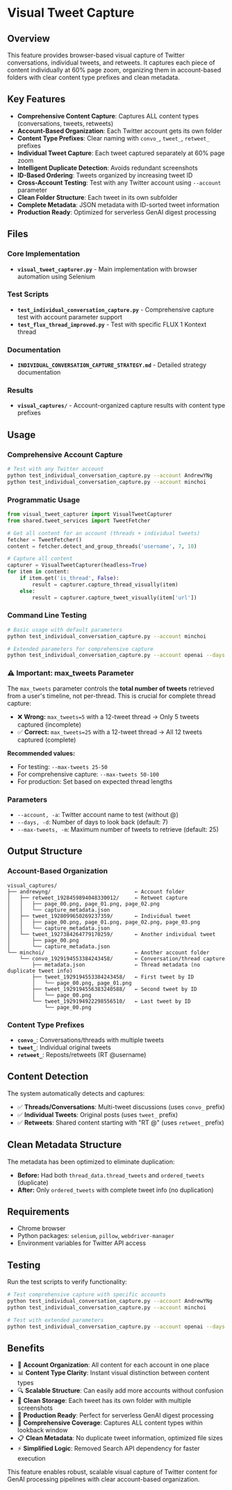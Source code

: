# Visual Tweet Capture

## Overview

This feature provides browser-based visual capture of Twitter conversations, individual tweets, and retweets. It captures each piece of content individually at 60% page zoom, organizing them in account-based folders with clear content type prefixes and clean metadata.

## Key Features

- **Comprehensive Content Capture**: Captures ALL content types (conversations, tweets, retweets)
- **Account-Based Organization**: Each Twitter account gets its own folder
- **Content Type Prefixes**: Clear naming with `convo_`, `tweet_`, `retweet_` prefixes
- **Individual Tweet Capture**: Each tweet captured separately at 60% page zoom
- **Intelligent Duplicate Detection**: Avoids redundant screenshots 
- **ID-Based Ordering**: Tweets organized by increasing tweet ID
- **Cross-Account Testing**: Test with any Twitter account using `--account` parameter
- **Clean Folder Structure**: Each tweet in its own subfolder
- **Complete Metadata**: JSON metadata with ID-sorted tweet information
- **Production Ready**: Optimized for serverless GenAI digest processing

## Files

### Core Implementation
- **`visual_tweet_capturer.py`** - Main implementation with browser automation using Selenium

### Test Scripts  
- **`test_individual_conversation_capture.py`** - Comprehensive capture test with account parameter support
- **`test_flux_thread_improved.py`** - Test with specific FLUX 1 Kontext thread

### Documentation
- **`INDIVIDUAL_CONVERSATION_CAPTURE_STRATEGY.md`** - Detailed strategy documentation

### Results
- **`visual_captures/`** - Account-organized capture results with content type prefixes

## Usage

### Comprehensive Account Capture
```bash
# Test with any Twitter account
python test_individual_conversation_capture.py --account AndrewYNg
python test_individual_conversation_capture.py --account minchoi
```

### Programmatic Usage
```python
from visual_tweet_capturer import VisualTweetCapturer
from shared.tweet_services import TweetFetcher

# Get all content for an account (threads + individual tweets)
fetcher = TweetFetcher() 
content = fetcher.detect_and_group_threads('username', 7, 10)

# Capture all content
capturer = VisualTweetCapturer(headless=True)
for item in content:
    if item.get('is_thread', False):
        result = capturer.capture_thread_visually(item)
    else:
        result = capturer.capture_tweet_visually(item['url'])
```

### Command Line Testing

```bash
# Basic usage with default parameters
python test_individual_conversation_capture.py --account minchoi

# Extended parameters for comprehensive capture
python test_individual_conversation_capture.py --account openai --days 10 --max-tweets 30
```

### ⚠️ Important: max_tweets Parameter

The `max_tweets` parameter controls the **total number of tweets** retrieved from a user's timeline, not per-thread. This is crucial for complete thread capture:

- ❌ **Wrong:** `max_tweets=5` with a 12-tweet thread → Only 5 tweets captured (incomplete)
- ✅ **Correct:** `max_tweets=25` with a 12-tweet thread → All 12 tweets captured (complete)

**Recommended values:**
- For testing: `--max-tweets 25-50`
- For comprehensive capture: `--max-tweets 50-100`
- For production: Set based on expected thread lengths

### Parameters

- `--account, -a`: Twitter account name to test (without @)
- `--days, -d`: Number of days to look back (default: 7)  
- `--max-tweets, -m`: Maximum number of tweets to retrieve (default: 25)

## Output Structure

### Account-Based Organization
```
visual_captures/
├── andrewyng/                           ← Account folder
│   ├── retweet_1928459894048330012/     ← Retweet capture
│   │   ├── page_00.png, page_01.png, page_02.png
│   │   └── capture_metadata.json
│   ├── tweet_1928099650269237359/       ← Individual tweet
│   │   ├── page_00.png, page_01.png, page_02.png, page_03.png  
│   │   └── capture_metadata.json
│   └── tweet_1927384264779170259/       ← Another individual tweet
│       ├── page_00.png
│       └── capture_metadata.json
└── minchoi/                             ← Another account folder
    └── convo_1929194553384243458/       ← Conversation/thread capture
        ├── metadata.json                ← Thread metadata (no duplicate tweet info)
        ├── tweet_1929194553384243458/   ← First tweet by ID
        │   └── page_00.png, page_01.png
        ├── tweet_1929194556383240588/   ← Second tweet by ID
        │   └── page_00.png
        └── tweet_1929194922298556510/   ← Last tweet by ID
            └── page_00.png
```

### Content Type Prefixes
- **`convo_`**: Conversations/threads with multiple tweets
- **`tweet_`**: Individual original tweets
- **`retweet_`**: Reposts/retweets (RT @username)

## Content Detection

The system automatically detects and captures:
- ✅ **Threads/Conversations**: Multi-tweet discussions (uses `convo_` prefix)
- ✅ **Individual Tweets**: Original posts (uses `tweet_` prefix)
- ✅ **Retweets**: Shared content starting with "RT @" (uses `retweet_` prefix)

## Clean Metadata Structure

The metadata has been optimized to eliminate duplication:
- **Before:** Had both `thread_data.thread_tweets` and `ordered_tweets` (duplicate)
- **After:** Only `ordered_tweets` with complete tweet info (no duplication)

## Requirements

- Chrome browser
- Python packages: `selenium`, `pillow`, `webdriver-manager`
- Environment variables for Twitter API access

## Testing

Run the test scripts to verify functionality:

```bash
# Test comprehensive capture with specific accounts
python test_individual_conversation_capture.py --account AndrewYNg
python test_individual_conversation_capture.py --account minchoi

# Test with extended parameters
python test_individual_conversation_capture.py --account openai --days 10 --max-tweets 30
```

## Benefits

- 🎯 **Account Organization**: All content for each account in one place
- 📊 **Content Type Clarity**: Instant visual distinction between content types
- 🔍 **Scalable Structure**: Can easily add more accounts without confusion
- 📁 **Clean Storage**: Each tweet has its own folder with multiple screenshots
- 🚀 **Production Ready**: Perfect for serverless GenAI digest processing
- 🔄 **Comprehensive Coverage**: Captures ALL content types within lookback window
- 📋 **Clean Metadata**: No duplicate tweet information, optimized file sizes
- ⚡ **Simplified Logic**: Removed Search API dependency for faster execution

This feature enables robust, scalable visual capture of Twitter content for GenAI processing pipelines with clear account-based organization.